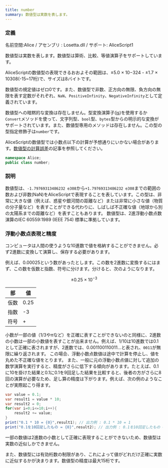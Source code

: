 ```yaml
---
title: number
summary: 数値型は実数を表します。
---
```

### 定義
名前空間:Alice / アセンブリ : Losetta.dll / サポート: AliceScript1

数値型は実数を表します。数値型は算術、比較、等値演算子をサポートしています。

AliceScriptの数値型の表現できるおおよその範囲は、±5.0 × 10−324 - ±1.7 × 10308(-15~17桁)で、サイズは8バイトです。

数値型の規定値はゼロ0です。また、数値型で非数、正方向の無限、負方向の無限を表す定数がそれぞれ、`NaN`、`PositiveInfinity`、`NegativeInfinity`として定義されています。

数値型への暗黙的な変換は存在しません。型変換演算子([is](../../../general/exception.md))を使用するか`Convert`メソッドを使って、文字列型、`bool`型、`bytes`型からの明示的な変換がサポートされています。また、数値型専用のメソッドは存在しません。この型の型指定修飾子は`number`です。

AliceScriptの数値型では小数点以下の計算が予想通りにいかない場合があります。[数値型の計算誤差](../../../tutorial/calculation-error.md)の記事を参照してください。

```cs title="AliceScript"
namespace Alice;
public class number;
```

### 説明
数値型は、`-1.79769313486232 e308`から`+1.79769313486232 e308`までの範囲の数および非数(NaN)をAliceScriptで表現することを表しています。この型は、非常に大きな値（例えば、惑星や銀河間の距離など）または非常に小さな値（物質の分子量など）を表すことができる代わりに、しばしば不正確な値（地球から別の太陽系までの距離など）を表すこともあります。
数値型は、2進浮動小数点数演算のIEC 60559:1989 (IEEE 754) 標準に準拠しています。

### 浮動小数点表現と精度
コンピュータは人間の使うような10進数で値を格納することができません。必ず2進数に変換して演算し、保存する必要があります。

例えば、$0.00025$という数があったとします。この数を2進数に変換するにはまず、この数を仮数と指数、符号に分けます。分けると、次のようになります。

$$
\pm0.25\times10^{-3}
$$

|部|値|
|---|---|
|仮数|0.25|
|指数|-3|
|符号|+|

小数が一部の値（$1/3$や$\pi$など）を正確に表すことができないのと同様に、2進数の小数は一部の小数値を表すことが出来ません。例えば、$1/10$は10進数では$0.1$として正確に表されますが、2進数では、$0.001100110011...$と表され、`0011`が無限に繰り返されます。
この場合、浮動小数点数値は途中で計算を停止し、値を丸めた不正確な値をとります。
また、一般に元の浮動小数点値に対して追加の数学演算を実行すると、精度がさらに低下する傾向があります。たとえば、$0.1$に10を掛けた結果と$0.1$に$0.1$を9回足した結果を比較すると、後者の方がさらに8回の演算が必要なため、足し算の精度は下がります。例えば、次の例のようなことが実際起こり得ます。

```cs title="AliceScript"
var value = 0.1;
var result1 = value * 10;
var result2 = 0;
for(var i=0;i<=10;i++){
    result2 += value;
}
print("0.1 * 10 = {0}",result1); // 出力例 : 0.1 * 10 = 1
print("0.1を10回足したもの = {0}",result2); // 出力例 : 0.1を10回足したもの = 1.09999999
```

一部の数値は2進数の小数として正確に表現することができないため、数値型は実数の近似しかできません。

また、数値型には有効桁数の制限があり、これによって値がどれだけ正確に実数に近似するかが決まります。数値型の精度は最大15桁です。

